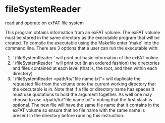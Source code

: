 # fileSystemReader
read and operate on exFAT file system


This program obtains information from an exFAT volume. The exFAT volume must be stored in the same directory as the executable program that will be created. To compile the executable using the Makefile enter 'make' into the command line. There are 3 options that a user can run the executable with:

1. './fileSystemReader <exFATVolume> <info>' will print out basic information of the exFAT volme.
2. './fileSystemReader <exFATVolume> <list>' will print out (in an ordered fashion) the directories and files contained at each level (that is, the root, and then within each directory)
3. './fileSystemReader <exFATVolume> <get> <path/to/"file name.txt"> will duplicate the requested file from the volume onto the current working directory that the executable is in. Note that if a file or directory name has spaces it must use quotations to hold the argument together. As well one may choose to use </path/to/"file name.txt"> noting that the first slash is optional. The new file will have the same file name that it contains in the exFAT volume so ensure that no file name with the same name is present in the directory before running this instruction.


